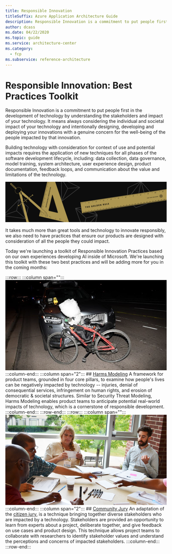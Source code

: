 ```yaml
---
title: Responsible Innovation
titleSuffix: Azure Application Architecture Guide
description: Responsible Innovation is a commitment to put people first in the development of technology by understanding the stakeholders and impact of your technology
author: dcass
ms.date: 04/22/2020
ms.topic: guide
ms.service: architecture-center
ms.category:
  - fcp
ms.subservice: reference-architecture
---
```


# Responsible Innovation: Best Practices Toolkit

Responsible Innovation is a commitment to put people first in the development of technology by understanding the stakeholders and impact of your technology. It means always considering the individual and societal impact of your technology and intentionally designing, developing and deploying your innovations with a genuine concern for the well-being of the people impacted by that innovation.

Building technology with consideration for context of use and potential impacts requires the application of new techniques for all phases of the software development lifecycle, including: data collection, data governance, model training, system architecture, user experience design, product documentation, feedback loops, and communication about the value and limitations of the technology.

![Header Image](./images/header.png)

It takes much more than great tools and technology to innovate responsibly, we also need to have practices that ensure our products are designed with consideration of all the people they could impact.

Today we're launching a toolkit of Responsible Innovation Practices based on our own experiences developing AI inside of Microsoft. We're launching this toolkit with these two best practices and will be adding more for you in the coming months:

:::row:::
   :::column span="":::
       [![Bicycle Crash](./images/bike.png)](./harms-modeling/index.md)
   :::column-end:::
   :::column span="2":::
        ## [Harms Modeling](./harms-modeling/index.md)
        A framework for product teams, grounded in four core pillars, to examine how people's lives can be negatively impacted by technology -- injuries, denial of consequential services, infringement on human rights, and erosion of democratic & societal structures. Similar to Security Threat Modeling, Harms Modeling enables product teams to anticipate potential real-world impacts of technology, which is a cornerstone of responsible development.
   :::column-end:::
:::row-end:::
:::row:::
   :::column span="":::
       [![Bicycle Crash](./images/community-jury.png)](./community-jury/index.md)
   :::column-end:::
   :::column span="2":::
        ## [Community Jury](./community-jury/index.md)
        An adaptation of the [citizen jury](https://jefferson-center.org/about-us/how-we-work/), is a technique bringing together diverse stakeholders who are impacted by a technology. Stakeholders are provided an opportunity to learn from experts about a project, deliberate together, and give feedback on use cases and product design. This technique allows project teams to collaborate with researchers to identify stakeholder values and understand the perceptions and concerns of impacted stakeholders.
   :::column-end:::
:::row-end:::


